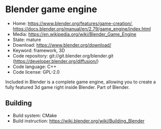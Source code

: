 # Blender game engine

- Home: https://www.blender.org/features/game-creation/, https://docs.blender.org/manual/en/2.79/game_engine/index.html
- Media: https://en.wikipedia.org/wiki/Blender_Game_Engine
- State: mature
- Download: https://www.blender.org/download/
- Keyword: framework, 3D
- Code repository: git://git.blender.org/blender.git (https://developer.blender.org/diffusion/)
- Code language: C++
- Code license: GPL-2.0

Included in Blender is a complete game engine, allowing you to create a fully featured 3d game right inside Blender.
Part of Blender.

## Building

- Build system: CMake
- Build instruction: https://wiki.blender.org/wiki/Building_Blender
